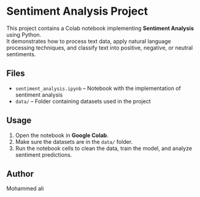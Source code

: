 # Sentiment Analysis Project

This project contains a Colab notebook implementing **Sentiment Analysis** using Python.  
It demonstrates how to process text data, apply natural language processing techniques, and classify text into positive, negative, or neutral sentiments.

## Files

- `sentiment_analysis.ipynb` – Notebook with the implementation of sentiment analysis
- `data/` – Folder containing datasets used in the project

## Usage

1. Open the notebook in **Google Colab**.  
2. Make sure the datasets are in the `data/` folder.  
3. Run the notebook cells to clean the data, train the model, and analyze sentiment predictions.

## Author

Mohammed ali
